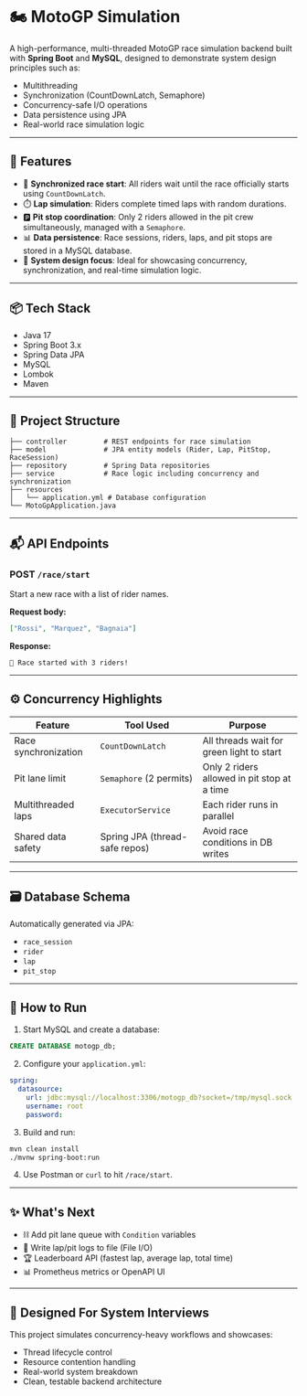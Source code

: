 # 🏍️ MotoGP Simulation

A high-performance, multi-threaded MotoGP race simulation backend built with **Spring Boot** and **MySQL**, designed to demonstrate system design principles such as:

- Multithreading
- Synchronization (CountDownLatch, Semaphore)
- Concurrency-safe I/O operations
- Data persistence using JPA
- Real-world race simulation logic

---

## 🚀 Features

- 🏁 **Synchronized race start**: All riders wait until the race officially starts using `CountDownLatch`.
- ⏱️ **Lap simulation**: Riders complete timed laps with random durations.
- 🅿️ **Pit stop coordination**: Only 2 riders allowed in the pit crew simultaneously, managed with a `Semaphore`.
- 📊 **Data persistence**: Race sessions, riders, laps, and pit stops are stored in a MySQL database.
- 🧠 **System design focus**: Ideal for showcasing concurrency, synchronization, and real-time simulation logic.

---

## 📦 Tech Stack

- Java 17
- Spring Boot 3.x
- Spring Data JPA
- MySQL
- Lombok
- Maven

---

## 📂 Project Structure

```
├── controller         # REST endpoints for race simulation
├── model              # JPA entity models (Rider, Lap, PitStop, RaceSession)
├── repository         # Spring Data repositories
├── service            # Race logic including concurrency and synchronization
├── resources
│   └── application.yml # Database configuration
└── MotoGpApplication.java
```

---

## 📬 API Endpoints

### POST `/race/start`

Start a new race with a list of rider names.

**Request body:**
```json
["Rossi", "Marquez", "Bagnaia"]
```

**Response:**
```
🏁 Race started with 3 riders!
```

---

## ⚙️ Concurrency Highlights

| Feature               | Tool Used                     | Purpose                                      |
|----------------------|-------------------------------|----------------------------------------------|
| Race synchronization | `CountDownLatch`              | All threads wait for green light to start    |
| Pit lane limit       | `Semaphore` (2 permits)       | Only 2 riders allowed in pit stop at a time  |
| Multithreaded laps   | `ExecutorService`             | Each rider runs in parallel                  |
| Shared data safety   | Spring JPA (thread-safe repos)| Avoid race conditions in DB writes           |

---

## 🗃️ Database Schema

Automatically generated via JPA:

- `race_session`
- `rider`
- `lap`
- `pit_stop`

---

## 🧪 How to Run

1. Start MySQL and create a database:

```sql
CREATE DATABASE motogp_db;
```

2. Configure your `application.yml`:

```yaml
spring:
  datasource:
    url: jdbc:mysql://localhost:3306/motogp_db?socket=/tmp/mysql.sock
    username: root
    password:
```

3. Build and run:

```bash
mvn clean install
./mvnw spring-boot:run
```

4. Use Postman or `curl` to hit `/race/start`.

---

## ✨ What's Next

- ⛓️ Add pit lane queue with `Condition` variables
- 📁 Write lap/pit logs to file (File I/O)
- 🏆 Leaderboard API (fastest lap, average lap, total time)
- 📊 Prometheus metrics or OpenAPI UI

---

## 💼 Designed For System Interviews

This project simulates concurrency-heavy workflows and showcases:

- Thread lifecycle control
- Resource contention handling
- Real-world system breakdown
- Clean, testable backend architecture